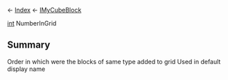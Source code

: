 ← [Index](Api-Index) ← [IMyCubeBlock](VRage.Game.ModAPI.Ingame.IMyCubeBlock)

[int](System.Int32) NumberInGrid

## Summary

Order in which were the blocks of same type added to grid Used in default display name

